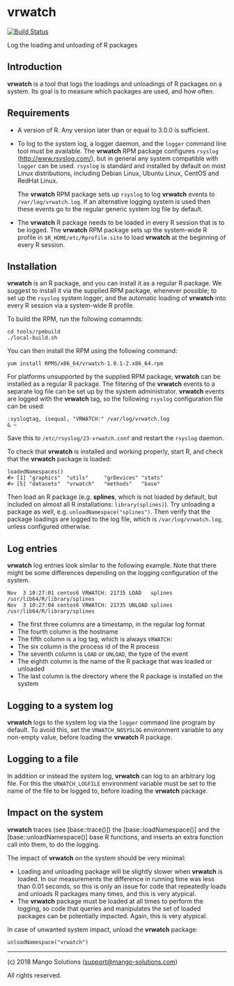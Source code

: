 # vrwatch

[![Build Status](https://travis-ci.org/MangoTheCat/vrwatch.svg?branch=master)](https://travis-ci.org/MangoTheCat/vrwatch)

Log the loading and unloading of R packages

## Introduction

**vrwatch** is a tool that logs the loadings and unloadings of R packages
on a system. Its goal is to measure which packages are used, and how
often.

## Requirements

* A version of R. Any version later than or equal to 3.0.0 is sufficient.

* To log to the system log, a logger daemon, and the `logger` command
  line tool must be available. The **vrwatch** RPM package
  configures `rsyslog` (http://www.rsyslog.com/), but in general any
  system compatible with `logger` can be used. `rsyslog` is standard and
  installed by default on most Linux distributions, including Debian
  Linux, Ubuntu Linux, CentOS and RedHat Linux.

  The **vrwatch** RPM package sets up `rsyslog` to log **vrwatch**
  events to `/var/log/vrwatch.log`. If an alternative logging system is
  used then these events go to the regular generic system log file by
  default.
  
* The **vrwatch** R package needs to be loaded in every R session that
  is to be logged. The **vrwatch** RPM package sets up the
  system-wide R profile in `$R_HOME/etc/Rprofile.site` to load
  **vrwatch** at the beginning of every R session.



## Installation

**vrwatch** is an R package, and you can install it as a regular R package.
We suggest to install it via the supplied RPM package, whenever
possible; to set up the `rsyslog` system logger, and the automatic
loading of **vrwatch** into every R session via a system-wide R profile.

To build the RPM, run the following comamnds:

```
cd tools/rpmbuild
./local-build.sh
```

You can then install the RPM using the following command:

`yum install RPMS/x86_64/vrwatch-1.0.1-2.x86_64.rpm`

For platforms unsupported by the supplied RPM package,
**vrwatch** can be installed as a regular R package. The filtering of
the **vrwatch** events to a separate log file can be set up by the
system administrator. **vrwatch** events are logged with the **vrwatch**
tag, so the following `rsyslog` configuration file can be used:
```
:syslogtag, isequal, "VRWATCH:" /var/log/vrwatch.log
& ~
```
Save this to `/etc/rsyslog/23-vrwatch.conf` and restart the `rsyslog`
daemon.

To check that **vrwatch** is installed and working properly, start R,
and check that the **vrwatch** package is loaded:
```
loadedNamespaces()
#> [1] "graphics"  "utils"     "grDevices" "stats"
#> [5] "datasets"  "vrwatch"   "methods"   "base"
```

Then load an R package (e.g. **splines**, which is not loaded by default,
but included on almost all R installations: `library(splines)`).
Try unloading a package as well, e.g. `unloadNamespace("splines")`.
Then verify that the package loadings are logged to the log file,
which is `/var/log/vrwatch.log`, unless configured otherwise.



## Log entries

**vrwatch** log entries look similar to the following example. Note that
there might be some differences depending on the logging configuration
of the system.
```
Nov  3 10:27:01 centos6 VRWATCH: 21735 LOAD   splines /usr/lib64/R/library/splines
Nov  3 10:27:04 centos6 VRWATCH: 21735 UNLOAD splines /usr/lib64/R/library/splines
```
* The first three columns are a timestamp, in the regular log format
* The fourth column is the hostname
* The fifth column is a log tag, which is always `VRWATCH:`
* The six column is the process id of the R process
* The seventh column is `LOAD` or `UNLOAD`, the type of the event
* The eighth column is the name of the R package that was loaded or
  unloaded
* The last column is the directory where the R package is installed
  on the system



## Logging to a system log

**vrwatch** logs to the system log via the `logger` command line program
by default. To avoid this, set the `VRWATCH_NOSYSLOG` environment
variable to any non-empty value, before loading the **vrwatch** R package.



## Logging to a file

In addition or instead the system log, **vrwatch** can log to an
arbitrary log file. For this the `VRWATCH_LOGFILE` environment variable
must be set to the name of the file to be logged to, before loading the
**vrwatch** package.



## Impact on the system

**vrwatch** traces (see [base::trace()]) the [base::loadNamespace()] and
the [base::unloadNamespace()] base R functions, and inserts an extra
function call into them, to do the logging.

The impact of **vrwatch** on the system should be very minimal:

* Loading and unloading package will be slightly slower when **vrwatch**
  is loaded. In our measurements the difference in running time was
  less than 0.01 seconds, so this is only an issue for code that
  repeatedly loads and unloads R packages many times, and this is
  very atypical.
* The **vrwatch** package must be loaded at all times to perform the
  logging, so code that queries and manipulates the set of loaded
  packages can be potentially impacted. Again, this is very atypical.

In case of unwanted system impact, unload the **vrwatch** package:
```
unloadNamespace("vrwatch")
```

---

(c) 2018 Mango Solutions (support@mango-solutions.com)

All rights reserved.
